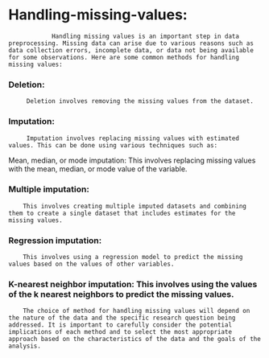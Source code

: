 # Handling-missing-values:

                Handling missing values is an important step in data preprocessing. Missing data can arise due to various reasons such as data collection errors, incomplete data, or data not being available for some observations. Here are some common methods for handling missing values:

### Deletion:
         Deletion involves removing the missing values from the dataset.

### Imputation: 
         Imputation involves replacing missing values with estimated values. This can be done using various techniques such as:
Mean, median, or mode imputation: This involves replacing missing values with the mean, median, or mode value of the variable.

### Multiple imputation: 
        This involves creating multiple imputed datasets and combining them to create a single dataset that includes estimates for the missing values.

### Regression imputation: 
        This involves using a regression model to predict the missing values based on the values of other variables.
### K-nearest neighbor imputation: This involves using the values of the k nearest neighbors to predict the missing values.

        The choice of method for handling missing values will depend on the nature of the data and the specific research question being addressed. It is important to carefully consider the potential implications of each method and to select the most appropriate approach based on the characteristics of the data and the goals of the analysis.
